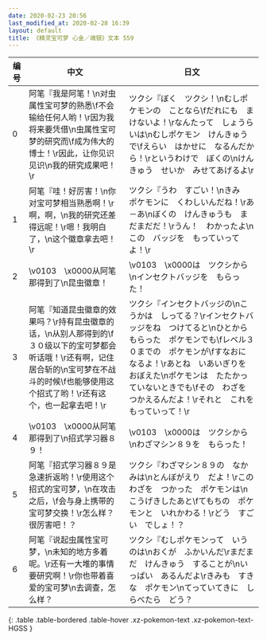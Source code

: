```yaml
---
date: 2020-02-23 20:56
last_modified_at: 2020-02-28 16:39
layout: default
title: 《精灵宝可梦 心金／魂银》文本 559
---
```

| 编号 | 中文 | 日文 |
| ---- | ---- | ---- |
| 0 | 阿笔『我是阿笔！\n对虫属性宝可梦的熟悉\f不会输给任何人哟！\r因为我将来要凭借\n虫属性宝可梦的研究而\f成为伟大的博士！\r因此，让你见识见识\n我的研究成果吧！\r | ツクシ『ぼく　ツクシ！\nむしポケモンの　ことなら\fだれにも　まけないよ！\rなんたって　しょうらいは\nむしポケモン　けんきゅうで\fえらい　はかせに　なるんだから！\rというわけで　ぼくの\nけんきゅう　せいか　みせてあげるよ\r |
| 1 | 阿笔『哇！好厉害！\n你对宝可梦相当熟悉啊！\r啊，啊，\n我的研究还差得远呢！\r嗯！我明白了，\n这个徽章拿去吧！\r | ツクシ『うわ　すごい！\nきみ　ポケモンに　くわしいんだね！\rあ－あ\nぼくの　けんきゅうも　まだまだだ！\rうん！　わかったよ\nこの　バッジを　もっていってよ！\r |
| 2 | \v0103　\x0000从阿笔那得到了\n昆虫徽章！ | \v0103　\x0000は　ツクシから\nインセクトバッジを　もらった！ |
| 3 | 阿笔『知道昆虫徽章的效果吗？\r持有昆虫徽章的话，\n从别人那得到的\f３０级以下的宝可梦都会听话哦！\r还有啊，记住居合斩的\n宝可梦在不战斗的时候\f也能够使用这个招式了哟！\r还有这个，也一起拿去吧！\r | ツクシ『インセクトバッジの\nこうかは　しってる？\rインセクトバッジをね　つけてると\nひとから　もらった　ポケモンでも\fレベル３０までの　ポケモンが\fすなおに　なるよ！\rあとね　いあいぎりを　おぼえた\nポケモンは　たたかっていないときでも\fその　わざを　つかえるんだよ！\rそれと　これを　もっていって！\r |
| 4 | \v0103　\x0000从阿笔那得到了\n招式学习器８９！ | \v0103　\x0000は　ツクシから\nわざマシン８９を　もらった！ |
| 5 | 阿笔『招式学习器８９是急速折返哟！\r使用这个招式的宝可梦，\n在攻击之后，\f会与身上携带的宝可梦交换！\r怎么样？很厉害吧！？ | ツクシ『わざマシン８９の　なかみは\nとんぼがえり　だよ！\rこのわざを　つかった　ポケモンは\nこうげきしたあと\fてもちの　ポケモンと　いれかわる！\rどう　すごい　でしょ！？ |
| 6 | 阿笔『说起虫属性宝可梦，\n未知的地方多着呢。\r还有一大堆的事情要研究啊！\r你也带着喜爱的宝可梦\n去调查，怎么样？ | ツクシ『むしポケモンって　いうのは\nおくが　ふかいんだ\rまだまだ　けんきゅう　することが\nいっぱい　あるんだよ\rきみも　すきな　ポケモン\nてっていてきに　しらべたら　どう？ |
{: .table .table-bordered .table-hover .xz-pokemon-text .xz-pokemon-text-HGSS }